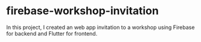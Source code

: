 # firebase-workshop-invitation
In this project, I created an web app invitation to a workshop using Firebase for backend and Flutter for frontend.
